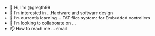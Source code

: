 - 👋 Hi, I’m @gregth99
- 👀 I’m interested in ...Hardware and software design
- 🌱 I’m currently learning ... FAT files systems for Embedded controllers  
- 💞️ I’m looking to collaborate on ...
- 📫 How to reach me ... email

<!---
gregth99/gregth99 is a ✨ special ✨ repository because its `README.md` (this file) appears on your GitHub profile.
You can click the Preview link to take a look at your changes.
--->
